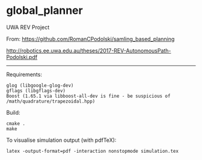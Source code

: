 # global_planner

UWA REV Project

From: https://github.com/RomanCPodolski/samling_based_planning

http://robotics.ee.uwa.edu.au/theses/2017-REV-AutonomousPath-Podolski.pdf

---

Requirements:

```
glog (libgoogle-glog-dev)
gflags (libgflags-dev)
Boost (1.65.1 via libboost-all-dev is fine - be suspicious of /math/quadrature/trapezoidal.hpp)
```

Build:
```
cmake .
make
```

To visualise simulation output (with pdfTeX):
```
latex -output-format=pdf -interaction nonstopmode simulation.tex
```
